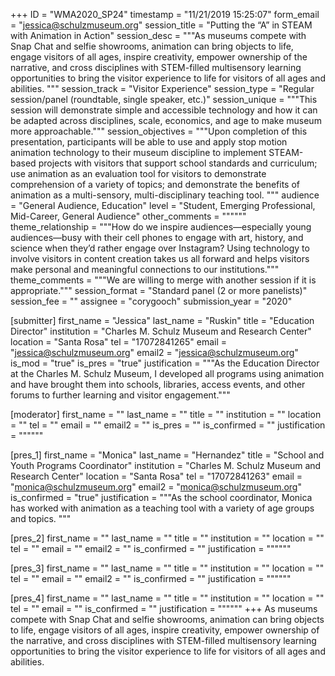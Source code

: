 +++
ID = "WMA2020_SP24"
timestamp = "11/21/2019 15:25:07"
form_email = "jessica@schulzmuseum.org"
session_title = "Putting the “A” in STEAM with Animation in Action"
session_desc = """As museums compete with Snap Chat and selfie showrooms, animation can bring objects to life, engage visitors of all ages, inspire creativity, empower ownership of the narrative, and cross disciplines with STEM-filled multisensory learning opportunities to bring the visitor experience to life for visitors of all ages and abilities.  """
session_track = "Visitor Experience"
session_type = "Regular session/panel (roundtable, single speaker, etc.)"
session_unique = """This session will demonstrate simple and accessible technology and how it can be adapted across disciplines, scale, economics, and age to make museum more approachable."""
session_objectives = """Upon completion of this presentation, participants will be able to use and apply stop motion animation technology to their museum discipline to implement STEAM-based projects with visitors that support school standards and curriculum; use animation as an evaluation tool for visitors to demonstrate comprehension of a variety of topics; and demonstrate the benefits of animation as a multi-sensory, multi-disciplinary teaching tool.
"""
audience = "General Audience, Education"
level = "Student, Emerging Professional, Mid-Career, General Audience"
other_comments = """"""
theme_relationship = """How do we inspire audiences—especially young audiences—busy with their cell phones to engage with art, history, and science when they’d rather engage over Instagram? Using technology to involve visitors in content creation takes us all forward and helps visitors make personal and meaningful connections to our institutions."""
theme_comments = """We are willing to merge with another session if it is appropriate."""
session_format = "Standard panel (2 or more panelists)"
session_fee = ""
assignee = "corygooch"
submission_year = "2020"

[submitter]
first_name = "Jessica"
last_name = "Ruskin"
title = "Education Director"
institution = "Charles M. Schulz Museum and Research Center"
location = "Santa Rosa"
tel = "17072841265"
email = "jessica@schulzmuseum.org"
email2 = "jessica@schulzmuseum.org"
is_mod = "true"
is_pres = "true"
justification = """As the Education Director at the Charles M. Schulz Museum, I developed all programs using animation and have brought them into schools, libraries, access events, and other forums to further learning and visitor engagement."""

[moderator]
first_name = ""
last_name = ""
title = ""
institution = ""
location = ""
tel = ""
email = ""
email2 = ""
is_pres = ""
is_confirmed = ""
justification = """"""

[pres_1]
first_name = "Monica"
last_name = "Hernandez"
title = "School and Youth Programs Coordinator"
institution = "Charles M. Schulz Museum and Research Center"
location = "Santa Rosa"
tel = "17072841263"
email = "monica@schulzmuseum.org"
email2 = "monica@schulzmuseum.org"
is_confirmed = "true"
justification = """As the school coordinator, Monica has worked with animation as a teaching tool with a variety of age groups and topics. """

[pres_2]
first_name = ""
last_name = ""
title = ""
institution = ""
location = ""
tel = ""
email = ""
email2 = ""
is_confirmed = ""
justification = """"""

[pres_3]
first_name = ""
last_name = ""
title = ""
institution = ""
location = ""
tel = ""
email = ""
email2 = ""
is_confirmed = ""
justification = """"""

[pres_4]
first_name = ""
last_name = ""
title = ""
institution = ""
location = ""
tel = ""
email = ""
is_confirmed = ""
justification = """"""
+++
As museums compete with Snap Chat and selfie showrooms, animation can bring objects to life, engage visitors of all ages, inspire creativity, empower ownership of the narrative, and cross disciplines with STEM-filled multisensory learning opportunities to bring the visitor experience to life for visitors of all ages and abilities.  